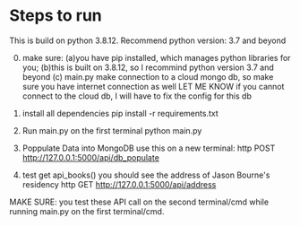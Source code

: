 
# Steps to run 
This is build on python 3.8.12. Recommend python version: 3.7 and beyond

0. make sure: 
(a)you have pip installed, which manages python libraries for you; 
(b)this is built on 3.8.12, so I recommind python version 3.7 and beyond
(c) main.py make connection to a cloud mongo db, so make sure you have internet connection as well
LET ME KNOW if you cannot connect to the cloud db, I will have to fix the config for this db

1. install all dependencies
pip install -r requirements.txt

2. Run main.py on the first terminal
python main.py

3. Poppulate Data into MongoDB
use this on a new terminal: 
http POST http://127.0.0.1:5000/api/db_populate

4. test get api_books()
you should see the address of Jason Bourne's residency
http GET http://127.0.0.1:5000/api/address


MAKE SURE: you test these API call on the second terminal/cmd while running main.py on the first terminal/cmd. 







